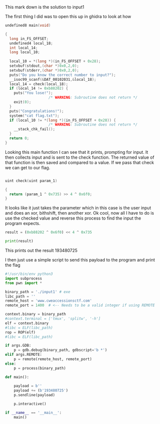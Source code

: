 This mark down is the solution to input1

The first thing I did was to open this up in ghidra to look at how 

```C
undefined8 main(void)

{
  long in_FS_OFFSET;
  undefined4 local_18;
  int local_14;
  long local_10;
  
  local_10 = *(long *)(in_FS_OFFSET + 0x28);
  setvbuf(stdout,(char *)0x0,2,0);
  setvbuf(stderr,(char *)0x0,2,0);
  puts("Do you know the correct number to input?");
  __isoc99_scanf(&DAT_00102031,&local_18);
  local_14 = check(local_18);
  if (local_14 != 0xb88202) {
    puts("You lose!");
                    /* WARNING: Subroutine does not return */
    exit(0);
  }
  puts("Congratulations!");
  system("cat flag.txt");
  if (local_10 != *(long *)(in_FS_OFFSET + 0x28)) {
                    /* WARNING: Subroutine does not return */
    __stack_chk_fail();
  }
  return 0;
}
```

Looking this main function I can see that it prints, prompting for input. It then collects input and is sent to the check function. The returned value of that function is then saved and compared to a value. If we pass that check we can get to our flag.

```C

uint check(uint param_1)

{
  return (param_1 ^ 0x735) >> 4 ^ 0x6f0;
}
```

It looks like it just takes the parameter which in this case is the user input and does an xor, bithshift, then another xor. Ok cool, now all I have to do is use the checked value and reverse this process to find the input the program expects.

```python
result = (0xb88202 ^ 0x6f0) << 4 ^ 0x735

print(result)
```

This prints out the result 193480725

I then just use a simple script to send this payload to the program and print the flag
```python
#!/usr/bin/env python3 
import subprocess
from pwn import *

binary_path = './input1' # exe
libc_path = ''
remote_host = 'www.cweaccessionsctf.com'
remote_port = 1400  # <-- Needs to be a valid integer if using REMOTE

context.binary = binary_path
#context.terminal = ['tmux', 'splitw', '-h']
elf = context.binary
#libc = ELF(libc_path)
rop = ROP(elf)
#libc = ELF(libc_path)

if args.GDB:
    p = gdb.debug(binary_path, gdbscript='b *')
elif args.REMOTE:
    p = remote(remote_host, remote_port)
else:
    p = process(binary_path)

def main():
    
    payload = b''
    payload += (b'193480725')
    p.sendline(payload)

    p.interactive()

if __name__ == '__main__':
    main()
```
<!--stackedit_data:
eyJoaXN0b3J5IjpbMTMzNjYxMTgxMCw5NTIyNzk4NTIsLTEwMz
gwNzUyOThdfQ==
-->
